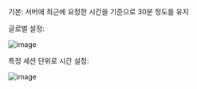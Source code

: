 기본: 서버에 최근에 요청한 시간을 기준으로 30분 정도를 유지

글로벌 설정:

![image](https://user-images.githubusercontent.com/108928206/185624223-03363e42-f018-401e-a439-4f6c5b707995.png)

특정 세션 단위로 시간 설정:

![image](https://user-images.githubusercontent.com/108928206/185624260-fa73cadb-8f10-43da-82ae-9735df4f018c.png)
